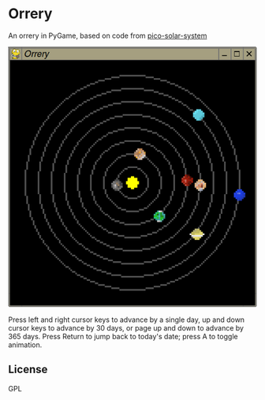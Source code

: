 # Orrery

An orrery in PyGame, based on code from [pico-solar-system](https://github.com/dr-mod/pico-solar-system)

![screenshot](screenshot.png)

Press left and right cursor keys to advance by a single day, up and down cursor keys to advance by 30 days, or page up and down to advance by 365 days.
Press Return to jump back to today's date; press A to toggle animation.

## License

GPL

